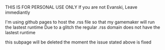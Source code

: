 THIS IS FOR PERSONAL USE ONLY
If you are not Evanski, Leave immediantly

I'm using github pages to host the .rss file so that my gamemaker will run the lastest runtime
Due to a glitch the regular .rss domain does not have the lastest runtime

this subpage will be deleted the moment the issue stated above is fixed